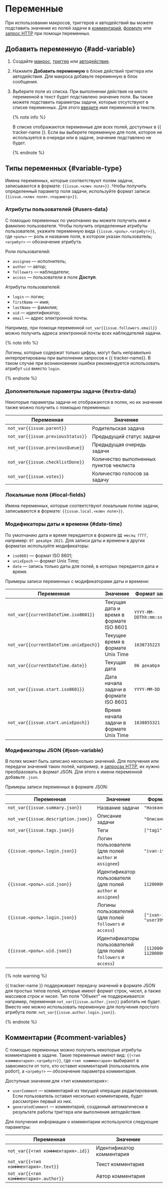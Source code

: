 # Переменные

При использовании макросов, триггеров и автодействий вы можете подставить значения из полей задачи в [комментарий](set-action.md#create-comment), [формулу](set-action.md#section_calc_field) или [запрос HTTP](set-action.md#create-http) при помощи переменных. 

## Добавить переменную {#add-variable}

1. Создайте [макрос](../manager/create-macroses.md), [триггер](trigger.md) или [автодействие](autoactions.md).

1. Нажмите **Добавить переменную** в блоке действий триггера или автодействия. Для макроса добавьте переменную в блок сообщения.

1. Выберите поле из списка. При выполнении действия на место переменной в текст будет подставлено значение поля. Вы также можете подставить параметры задачи, которые отсутствуют в списке переменных. Для этого [введите](#variable-type) имя переменной в тексте.
    
    {% note info %}

    В списке отображаются переменные для всех полей, доступных в {{ tracker-name }}. Если вы выберете переменную для поля, которое не используется в очереди или в задаче, значение подставлено не будет.

    {% endnote %}

## Типы переменных {#variable-type}

Имена переменных, которые соответствуют полям задачи, записываются в формате: `{{issue.<ключ поля>}}`. Чтобы получить определенный параметр поля задачи, используйте формат записи: `{{issue.<ключ поля>.<параметр>}}`.

### Атрибуты пользователей {#users-data}

С помощью переменных по умолчанию вы можете получить имя и фамилию пользователя. Чтобы получить определенные атрибуты пользователя, укажите переменную вида `{{issue.<роль>.<атрибут>}}`, где `<роль>` — роль и название поля, в котором указан пользователь; `<атрибут>` — обозначение атрибута.

Роли пользователей:
* `assignee` — исполнитель;
* `author` — автор;
* `followers` — наблюдатели;
* `access` — пользователи в поле **Доступ**.

Атрибуты пользователей:
* `login` — логин; 
* `firstName` — имя;
* `lastName` — фамилия;
* `uid` — идентификатор;
* `email` — адрес электронной почты.

Например, при помощи переменной `not_var{{issue.followers.email}}` можно получить адреса электронной почты всех наблюдателей задачи.

{% note info %}

Логины, которые содержат только цифры, могут быть неправильно интерпретированы при выполнении запросов к {{ tracker-name}}. В таком случае при возникновении ошибки рекомендуется использовать атрибут `uid` вместо `login`.

{% endnote %}

### Дополнительные параметры задачи {#extra-data}

Некоторые параметры задачи не отображаются в полях, но их значения также можно получить с помощью переменных:

Переменная | Значение 
----- | -----
`not_var{{issue.parent}}` | Родительская задача
`not_var{{issue.previousStatus}}` | Предыдущий статус задачи
`not_var{{issue.previousQueue}}` | Предыдущая очередь задачи
`not_var{{issue.checklistDone}}` | Количество выполненных пунктов чеклиста
`not_var{{issue.votes}}` | Количество голосов за задачу

### Локальные поля {#local-fields}

Имена переменных, которые соответствуют локальным полям задачи, записываются в формате: `{{issue.local.<ключ поля>}}`.

### Модификаторы даты и времени {#date-time}

По умолчанию дата и время передается в формате `ДД месяц ГГГГ`, например: `07 декабря 2021`. Для записи даты и времени в других форматах используйте модификаторы:
* `iso8601` — формат ISO 8601;
* `unixEpoch` — формат Unix Time;
* `date` — запись только даты для полей, в которых передается дата и время.

Примеры записи переменных с модификаторами даты и времени:

Переменная | Значение | Формат записи
----- | ----- | -----
`not_var{{currentDateTime.iso8601}}` | Текущая дата и время в формате ISO 8601 | `YYYY-MM-DDThh:mm:ss.sssZ`
`not_var{{currentDateTime.unixEpoch}}` | Текущее время в формате Unix Time | `1638735223`
`not_var{{currentDateTime.date}}` | Текущая дата | `06 декабря 2021`
`not_var{{issue.start.iso8601}}` | Дата начала задачи в формате ISO 8601 | `YYYY-MM-DD`
`not_var{{issue.start.unixEpoch}}` | Время начала задачи в формате Unix Time | `1638855321`

### Модификаторы JSON {#json-variable}

В полях может быть записано несколько значений. Для получения или передачи значений таких полей, например, в [запросах HTTP](set-action.md#create-http), их нужно преобразовать в формат JSON. Для этого к имени переменной добавьте `.json`.

Примеры записи переменных в формате JSON:

Переменная | Значение | Формат записи
----- | ----- | -----
`not_var{{issue.summary.json}}` | Название задачи | `"Название задачи"`
`not_var{{issue.description.json}}`| Описание задачи | `"Описание"`
`not_var{{issue.tags.json}}` | Теги | `["tag1","tag2"]`
`{{issue.<роль>.login.json}}` | Логин пользователя (для полей `author` и `assignee`) | `"ivan-ivanov"`
`{{issue.<роль>.uid.json}}` | Идентификатор пользователя (для полей `author` и `assignee`) | `1120000000211495`
`{{issue.<роль>.login.json}}` | Логины пользователей (для полей `followers` и `access`) | `["ivan-ivanov", "user3993"]`
`{{issue.<роль>.uid.json}}` | Идентификаторы пользователей (для полей `followers` и `access`) | `[1120000000211495, 1120000000011060]`

{% note warning %}

{{ tracker-name }} поддерживает передачу значений в формате JSON для простых типов полей, которые имеют формат строк, чисел, а также массивов строк и чисел. Тип поля "Объект" не поддерживается: например, переменная `not_var{{issue.author.json}}` работать не будет. Вместо нее можно использовать переменную для получения простого атрибута поля: `not_var{{issue.author.login.json}}`.

{% endnote %}

## Комментарии {#comment-variables}

С помощью переменных можно получить некоторые атрибуты комментариев в задаче. Такие переменные имеют вид: `{{<тип коммментария>.<атрибут>}}`, где `<тип коммментария>` выбирают в зависимости от того, кто оставил комментарий (пользователь или робот), а `<атрибут>` — обозначение параметра комментария.

Доступные значения для <тип коммментария>:
* `userComment` — комментарий из текущей операции редактирования. Если пользователь оставил несколько комментариев, будет рассмотрен первый из них.
* `generatedComment` — комментарий, созданный автоматически в результате работы триггера или выполнения автодействия.

Для получения информации о комментарии используются следующие параметры:

Переменная | Значение 
----- | ----- 
`not_var{{<тип коммментария>.id}}` | Идентификатор комментария
`not_var{{<тип коммментария>.text}}` | Текст комментария
`not_var{{<тип коммментария>.author}}` | Автор комментария
